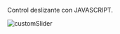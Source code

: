 Control deslizante con JAVASCRIPT.

![customSlider](https://github.com/ezomoza/Custom-range-slider/assets/114027093/52ad97bb-6d12-4632-9ebe-3b65a98a67d0)
